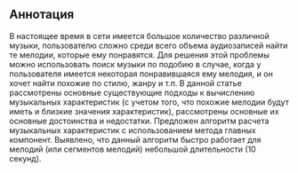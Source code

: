 ﻿## Аннотация
В настоящее время в сети имеется большое количество различной музыки, пользователю сложно среди всего объема аудиозаписей найти те мелодии, которые ему понравятся. Для решения этой проблемы можно использовать поиск музыки по подобию в случае, когда у пользователя имеется некоторая понравившаяся ему мелодия, и он хочет найти похожие по стилю, жанру и т.п. В данной статье рассмотрены основные существующие подходы к вычислению музыкальных характеристик (с учетом того, что похожие мелодии будут иметь и близкие значения характеристик), рассмотрены основные их основные достоинства и недостатки. Предложен алгоритм расчета музыкальных характеристик с использованием метода главных компонент. Выявлено, что данный алгоритм быстро работает для мелодий (или сегментов мелодий) небольшой длительности (10 секунд).

